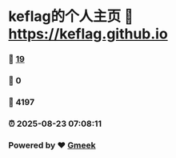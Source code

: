 # keflag的个人主页 :link: https://keflag.github.io 
### :page_facing_up: [19](https://keflag.github.io/tag.html) 
### :speech_balloon: 0 
### :hibiscus: 4197 
### :alarm_clock: 2025-08-23 07:08:11 
### Powered by :heart: [Gmeek](https://github.com/Meekdai/Gmeek)
